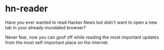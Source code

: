 # hn-reader

Have you ever wanted to read Hacker News but didn't want to open a new tab in your already-inundated browser?

Never fear, now you can goof off while reading the most important updates from the most self-important place on the internet.

